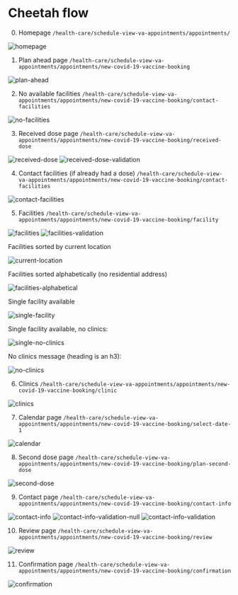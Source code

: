 # Cheetah flow

0. Homepage `/health-care/schedule-view-va-appointments/appointments/`

![homepage](cheetah-flow/homepage.png)

1. Plan ahead page `/health-care/schedule-view-va-appointments/appointments/new-covid-19-vaccine-booking`

![plan-ahead](cheetah-flow/plan_ahead_page.png)

2. No available facilities `/health-care/schedule-view-va-appointments/appointments/new-covid-19-vaccine-booking/contact-facilities`

![no-facilities](cheetah-flow/no_facilities_page.png)

3. Received dose page `/health-care/schedule-view-va-appointments/appointments/new-covid-19-vaccine-booking/received-dose`

![received-dose](cheetah-flow/received_dose_page.png)
![received-dose-validation](cheetah-flow/received_dose_page_validation.png)

4. Contact facilities (if already had a dose) `/health-care/schedule-view-va-appointments/appointments/new-covid-19-vaccine-booking/contact-facilities`

![contact-facilities](cheetah-flow/contact_facilities.png)

5. Facilities `/health-care/schedule-view-va-appointments/appointments/new-covid-19-vaccine-booking/facility`

![facilities](cheetah-flow/facilities_page.png)
![facilities-validation](cheetah-flow/facilities_page_validation.png)

Facilities sorted by current location

![current-location](cheetah-flow/facilities_current_location_page.png)

Facilities sorted alphabetically (no residential address)

![facilities-alphabetical](cheetah-flow/facilities_alpha_page.png)

Single facility available

![single-facility](cheetah-flow/facilities_single_valid_location_page.png)

Single facility available, no clinics:

![single-no-clinics](cheetah-flow/facilities_single_facility_no_clinics.png)

No clinics message (heading is an h3):

![no-clinics](cheetah-flow/no_clinics_message.png)

6. Clinics `/health-care/schedule-view-va-appointments/appointments/new-covid-19-vaccine-booking/clinic`

![clinics](cheetah-flow/clinic_page.png)

7. Calendar page `/health-care/schedule-view-va-appointments/appointments/new-covid-19-vaccine-booking/select-date-1`

![calendar](cheetah-flow/calendar_page.png)

8. Second dose page `/health-care/schedule-view-va-appointments/appointments/new-covid-19-vaccine-booking/plan-second-dose`

![second-dose](cheetah-flow/second_dose_page.png)

9. Contact page `/health-care/schedule-view-va-appointments/appointments/new-covid-19-vaccine-booking/contact-info`

![contact-info](cheetah-flow/contact_info_page.png)
![contact-info-validation-null](cheetah-flow/contact_info_page_validation_null.png)
![contact-info-validation](cheetah-flow/contact_info_page_validation.png)

10. Review page `/health-care/schedule-view-va-appointments/appointments/new-covid-19-vaccine-booking/review`

![review](cheetah-flow/review_page.png)

11. Confirmation page `/health-care/schedule-view-va-appointments/appointments/new-covid-19-vaccine-booking/confirmation`

![confirmation](cheetah-flow/confirmation_page.png)
